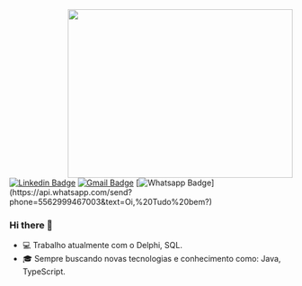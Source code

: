 <img align="right" width="400" height="300" src="https://media.giphy.com/media/ko7twHhomhk8E/giphy.gif">

[![Linkedin Badge](https://img.shields.io/badge/-LinkedIn-blue?style=flat-square&logo=Linkedin&logoColor=white&link=https://www.linkedin.com/in/ricardo-lemes-7114a6173/)](https://www.linkedin.com/in/ricardo-lemes-7114a6173/) 
 [![Gmail Badge](https://img.shields.io/badge/-Gmail-c14438?style=flat-square&logo=Gmail&logoColor=white&link=mailto:lemesricardo93@gmail.com)](mailto:lemesricardo93@gmail.com)
 [![Whatsapp Badge](https://img.shields.io/badge/-Whatsapp-4CA143?style=flat-square&labelColor=4CA143&logo=whatsapp&logoColor=white&link=https://api.whatsapp.com/send?phone=5562999467003&text=Oi,%20Tudo%20bem?)](https://api.whatsapp.com/send?phone=5562999467003&text=Oi,%20Tudo%20bem?)


### Hi there 👋

- 💻 Trabalho atualmente com o Delphi, SQL. 
- 🎓 Sempre buscando novas tecnologias e conhecimento como: Java, TypeScript.

<!--
**lemesricardo93/lemesricardo93** is a ✨ _special_ ✨ repository because its `README.md` (this file) appears on your GitHub profile.

Here are some ideas to get you started:

- 🔭 I’m currently working on ...
- 🌱 I’m currently learning ...
- 👯 I’m looking to collaborate on ...
- 🤔 I’m looking for help with ...
- 💬 Ask me about ...
- 📫 How to reach me: ...
- 😄 Pronouns: ...
- ⚡ Fun fact: ...
-->
